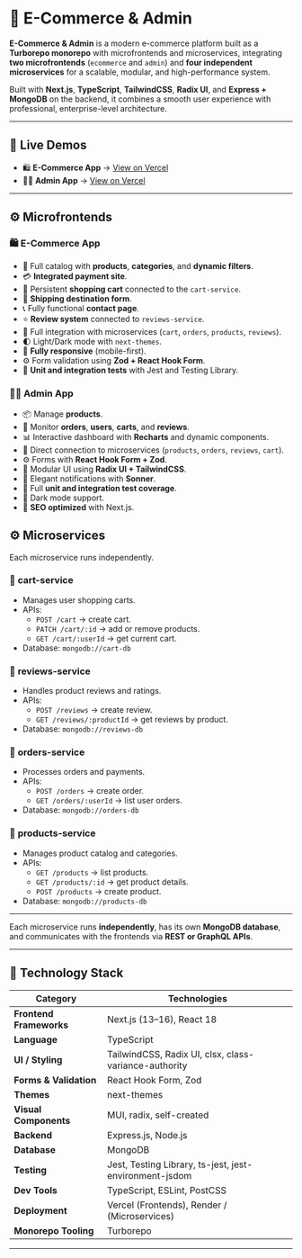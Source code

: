 # 🛒 E-Commerce & Admin

**E-Commerce & Admin** is a modern e-commerce platform built as a **Turborepo monorepo** with microfrontends and microservices, integrating **two microfrontends** (`ecommerce` and `admin`) and **four independent microservices** for a scalable, modular, and high-performance system.

Built with **Next.js**, **TypeScript**, **TailwindCSS**, **Radix UI**, and **Express + MongoDB** on the backend, it combines a smooth user experience with professional, enterprise-level architecture.

---

## 🚀 Live Demos

- 🛍️ **E-Commerce App** → [View on Vercel](https://ecommerce-app.vercel.app)
- 🧑‍💼 **Admin App** → [View on Vercel](https://admin-dashboard.vercel.app)

---

## ⚙️ Microfrontends

### 🛍️ **E-Commerce App**

- 🏪 Full catalog with **products**, **categories**, and **dynamic filters**.
- 💳 **Integrated payment site**.
- 🛒 Persistent **shopping cart** connected to the `cart-service`.
- 🚚 **Shipping destination form**.
- 📞 Fully functional **contact page**.
- ⭐ **Review system** connected to `reviews-service`.
- 🔗 Full integration with microservices (`cart`, `orders`, `products`, `reviews`).
- 🌓 Light/Dark mode with `next-themes`.
- 📱 **Fully responsive** (mobile-first).
- ⚙️ Form validation using **Zod + React Hook Form**.
- 🧪 **Unit and integration tests** with Jest and Testing Library.

### 🧑‍💼 **Admin App**

- 📦 Manage **products**.
- 🧾 Monitor **orders**, **users**, **carts**, and **reviews**.
- 📊 Interactive dashboard with **Recharts** and dynamic components.
- 🔐 Direct connection to microservices (`products`, `orders`, `reviews`, `cart`).
- ⚙️ Forms with **React Hook Form + Zod**.
- 🧱 Modular UI using **Radix UI + TailwindCSS**.
- 💬 Elegant notifications with **Sonner**.
- 🧪 Full **unit and integration test coverage**.
- 🌙 Dark mode support.
- 🧭 **SEO optimized** with Next.js.

## ⚙️ Microservices

Each microservice runs independently.

### 🧩 **cart-service**

- Manages user shopping carts.
- APIs:
  - `POST /cart` → create cart.
  - `PATCH /cart/:id` → add or remove products.
  - `GET /cart/:userId` → get current cart.
- Database: `mongodb://cart-db`

### 🧩 **reviews-service**

- Handles product reviews and ratings.
- APIs:
  - `POST /reviews` → create review.
  - `GET /reviews/:productId` → get reviews by product.
- Database: `mongodb://reviews-db`

### 🧩 **orders-service**

- Processes orders and payments.
- APIs:
  - `POST /orders` → create order.
  - `GET /orders/:userId` → list user orders.
- Database: `mongodb://orders-db`

### 🧩 **products-service**

- Manages product catalog and categories.
- APIs:
  - `GET /products` → list products.
  - `GET /products/:id` → get product details.
  - `POST /products` → create product.
- Database: `mongodb://products-db`

---

Each microservice runs **independently**, has its own **MongoDB database**, and communicates with the frontends via **REST or GraphQL APIs**.

---

## 🧠 Technology Stack

| Category                | Technologies                                           |
| ----------------------- | ------------------------------------------------------ |
| **Frontend Frameworks** | Next.js (13–16), React 18                              |
| **Language**            | TypeScript                                             |
| **UI / Styling**        | TailwindCSS, Radix UI, clsx, class-variance-authority  |
| **Forms & Validation**  | React Hook Form, Zod                                   |
| **Themes**              | next-themes                                            |
| **Visual Components**   | MUI, radix, self-created                               |
| **Backend**             | Express.js, Node.js                                    |
| **Database**            | MongoDB                                                |
| **Testing**             | Jest, Testing Library, ts-jest, jest-environment-jsdom |
| **Dev Tools**           | TypeScript, ESLint, PostCSS                            |
| **Deployment**          | Vercel (Frontends), Render / (Microservices)           |
| **Monorepo Tooling**    | Turborepo                                              |

---
